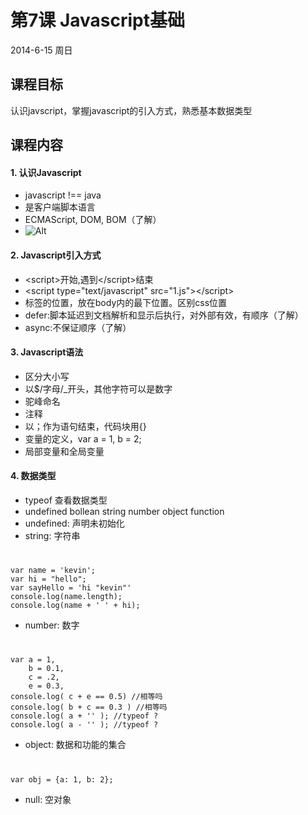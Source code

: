 # 第7课 Javascript基础
2014-6-15 周日
## 课程目标
认识javscript，掌握javascript的引入方式，熟悉基本数据类型

## 课程内容

#### 1. 认识Javascript
- javascript !== java
- 是客户端脚本语言
- ECMAScript, DOM, BOM（了解） 
- ![Alt ](http://g.hiphotos.baidu.com/baike/h%3D120/sign=74dff509728da977512f82298051f872/730e0cf3d7ca7bcb3409f115bf096b63f624a89d.jpg)

#### 2. Javascript引入方式
- \<script>开始,遇到\</script>结束
- \<script type="text/javascript" src="1.js">\</script>
- 标签的位置，放在body内的最下位置。区别css位置
- defer:脚本延迟到文档解析和显示后执行，对外部有效，有顺序（了解）
- async:不保证顺序（了解）

#### 3. Javascript语法
- 区分大小写
- 以$/字母/_开头，其他字符可以是数字
- 驼峰命名
- 注释
- 以；作为语句结束，代码块用{}
- 变量的定义，var a = 1, b = 2;
- 局部变量和全局变量

#### 4. 数据类型
- typeof 查看数据类型
- undefined bollean string number object function
- undefined: 声明未初始化
- string: 字符串

# 
    var name = 'kevin';
    var hi = "hello";
    var sayHello = 'hi "kevin"'
    console.log(name.length);
    console.log(name + ' ' + hi);
    
- number: 数字

#
    var a = 1,
        b = 0.1,
        c = .2,
        e = 0.3,
    console.log( c + e == 0.5) //相等吗
    console.log( b + c == 0.3 ) //相等吗
    console.log( a + '' ); //typeof ?
    console.log( a - '' ); //typeof ?
    
- object: 数据和功能的集合

#
    var obj = {a: 1, b: 2};
    
- null: 空对象 
